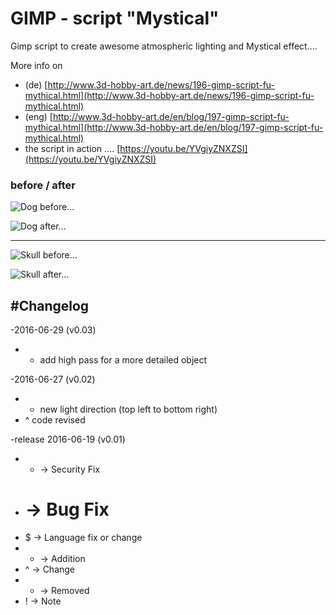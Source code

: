 # GIMP - script "Mystical"

Gimp script to create awesome atmospheric lighting and Mystical effect....

More info on

* (de) [http://www.3d-hobby-art.de/news/196-gimp-script-fu-mythical.html](http://www.3d-hobby-art.de/news/196-gimp-script-fu-mythical.html)
* (eng) [http://www.3d-hobby-art.de/en/blog/197-gimp-script-fu-mythical.html](http://www.3d-hobby-art.de/en/blog/197-gimp-script-fu-mythical.html)
* the script in action ....  [https://youtu.be/YVgiyZNXZSI](https://youtu.be/YVgiyZNXZSI)

### before / after

![Dog before...](http://www.3d-hobby-art.de/images/blog.images/dangerous_dog.before.png)

![Dog after...](http://www.3d-hobby-art.de/images/blog.images/dangerous_dog.png)

***

![Skull before...](http://www.3d-hobby-art.de/images/blog.images/skull.before.png)

![Skull after...](http://www.3d-hobby-art.de/images/blog.images/skull.png)

## #Changelog

-2016-06-29 (v0.03)
* + add high pass for a more detailed object

-2016-06-27 (v0.02)
* + new light direction (top left to bottom right)
* ^ code revised

-release 2016-06-19 (v0.01)

* * -> Security Fix
* # -> Bug Fix
* $ -> Language fix or change
* + -> Addition
* ^ -> Change
* - -> Removed
* ! -> Note
